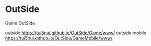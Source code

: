 # OutSide
 Game OutSide


outside
https://tui5nui.github.io/OutSide/Game/www/
outside mobile
https://tui5nui.github.io/OutSide/GameMobile/www/
